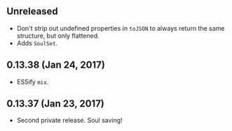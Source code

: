 ## Unreleased
- Don't strip out undefined properties in `toJSON` to always return the same structure, but only flattened.
- Adds `SoulSet`.

## 0.13.38 (Jan 24, 2017)
- ES5ify `mix`.

## 0.13.37 (Jan 23, 2017)
- Second private release. Soul saving!
